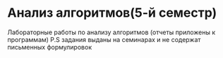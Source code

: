 # Анализ алгоритмов(5-й семестр)
Лабораторные работы по анализу алгоритмов (отчеты приложены к программам)
P.S задания выданы на семинарах и не содержат письменных формулировок
